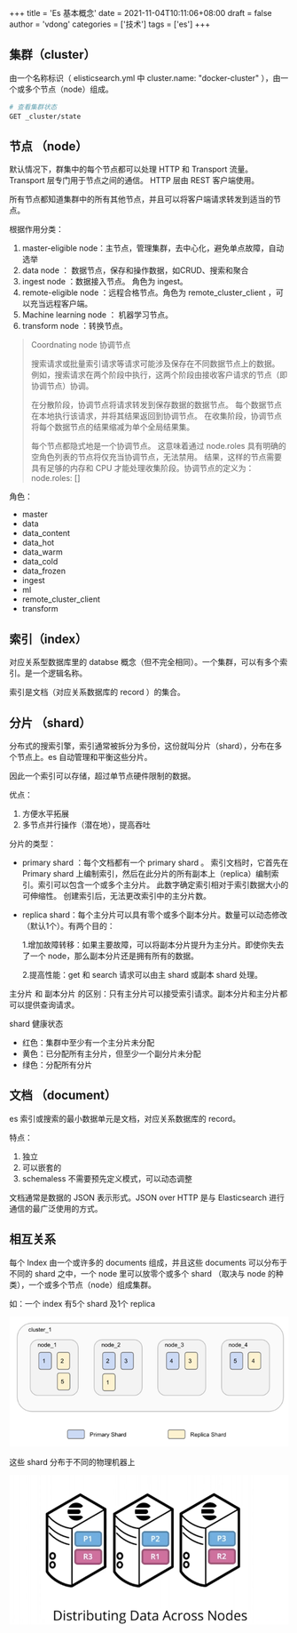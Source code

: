 +++
title = 'Es 基本概念'
date = 2021-11-04T10:11:06+08:00
draft = false
author = 'vdong'
categories = ['技术']
tags = ['es']
+++

## 集群（cluster）

由一个名称标识（ elisticsearch.yml 中 cluster.name: "docker-cluster" ），由一个或多个节点（node）组成。

```bash
# 查看集群状态
GET _cluster/state
```

## 节点 （node）

默认情况下，群集中的每个节点都可以处理 HTTP 和 Transport 流量。 Transport 层专门用于节点之间的通信。 HTTP 层由 REST 客户端使用。

所有节点都知道集群中的所有其他节点，并且可以将客户端请求转发到适当的节点。

根据作用分类：

1. master-eligible node：主节点，管理集群，去中心化，避免单点故障，自动选举
2. data node ： 数据节点，保存和操作数据，如CRUD、搜索和聚合
3. ingest node ：数据接入节点。 角色为 ingest。
4. remote-eligible node ：远程合格节点。角色为 remote_cluster_client ，可以充当远程客户端。
5. Machine learning node ： 机器学习节点。
6. transform node ：转换节点。

> Coordnating node 协调节点
>
> 搜索请求或批量索引请求等请求可能涉及保存在不同数据节点上的数据。 例如，搜索请求在两个阶段中执行，这两个阶段由接收客户请求的节点（即协调节点）协调。
>
> 在分散阶段，协调节点将请求转发到保存数据的数据节点。 每个数据节点在本地执行该请求，并将其结果返回到协调节点。 在收集阶段，协调节点将每个数据节点的结果缩减为单个全局结果集。
>
> 每个节点都隐式地是一个协调节点。 这意味着通过 node.roles 具有明确的空角色列表的节点将仅充当协调节点，无法禁用。 结果，这样的节点需要具有足够的内存和 CPU 才能处理收集阶段。协调节点的定义为： node.roles: []

角色：

- master
- data
- data_content
- data_hot
- data_warm
- data_cold
- data_frozen
- ingest
- ml
- remote_cluster_client
- transform

## 索引（index）

对应关系型数据库里的 databse 概念（但不完全相同）。一个集群，可以有多个索引。是一个逻辑名称。

索引是文档（对应关系数据库的 record ）的集合。

## 分片 （shard）

分布式的搜索引擎，索引通常被拆分为多份，这份就叫分片（shard），分布在多个节点上。es 自动管理和平衡这些分片。

因此一个索引可以存储，超过单节点硬件限制的数据。

优点：

1. 方便水平拓展
2. 多节点并行操作（潜在地），提高吞吐

分片的类型：

- primary shard ：每个文档都有一个 primary shard 。 索引文档时，它首先在 Primary shard 上编制索引，然后在此分片的所有副本上（replica）编制索引。索引可以包含一个或多个主分片。 此数字确定索引相对于索引数据大小的可伸缩性。 创建索引后，无法更改索引中的主分片数。

- replica shard：每个主分片可以具有零个或多个副本分片。数量可以动态修改（默认1个）。有两个目的：

  1.增加故障转移：如果主要故障，可以将副本分片提升为主分片。即使你失去了一个 node，那么副本分片还是拥有所有的数据。

  2.提高性能：get 和 search 请求可以由主 shard 或副本 shard 处理。

主分片 和 副本分片 的区别：只有主分片可以接受索引请求。副本分片和主分片都可以提供查询请求。

shard 健康状态

- 红色：集群中至少有一个主分片未分配
- 黄色：已分配所有主分片，但至少一个副分片未分配
- 绿色：分配所有分片

## 文档 （document）

es 索引或搜索的最小数据单元是文档，对应关系数据库的 record。

特点：

1. 独立
2. 可以嵌套的
3. schemaless 不需要预先定义模式，可以动态调整

文档通常是数据的 JSON 表示形式。JSON over HTTP 是与 Elasticsearch 进行通信的最广泛使用的方式。

## 相互关系

每个 Index 由一个或许多的 documents 组成，并且这些 documents 可以分布于不同的 shard 之中，一个 node 里可以放零个或多个 shard （取决与 node 的种类），一个或多个节点（node）组成集群。

如：一个 index 有5个 shard 及1个 replica

![img](/imgs/es基本概念/primary_and_replica_shard.png)

这些 shard 分布于不同的物理机器上

![img](/imgs/es基本概念/data_across_nodes.png)

